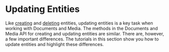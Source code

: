 # Updating Entities [](id=updating-entities)

Like 
[creating](/develop/tutorials/-/knowledge_base/7-1/creating-files-folders-and-shortcuts) 
and 
[deleting](/develop/tutorials/-/knowledge_base/7-1/deleting-entities) 
entities, updating entities is a key task when working with Documents and Media. 
The methods in the Documents and Media API for creating and updating entities 
are similar. There are, however, a few important differences. The tutorials in 
this section show you how to update entities and highlight these differences. 

